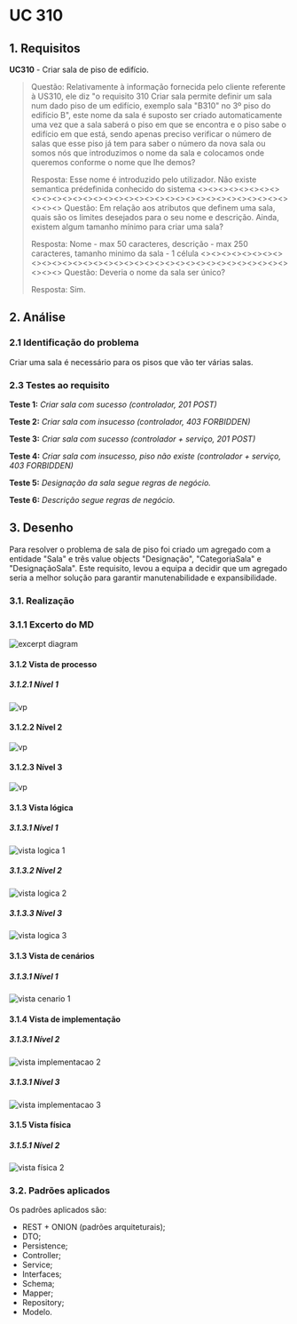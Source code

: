 # UC 310

## 1. Requisitos

**UC310** - Criar sala de piso de edifício.

> Questão: Relativamente à informação fornecida pelo cliente referente à US310, ele diz "o requisito 310 Criar sala permite definir um sala num dado piso de um edifício, exemplo sala "B310" no 3º piso do edifício B", este nome da sala é suposto ser criado automaticamente uma vez que a sala saberá o piso em que se encontra e o piso sabe o edifício em que está, sendo apenas preciso verificar o número de salas que esse piso já  tem para saber o número da nova sala ou somos nós que introduzimos o nome da sala e colocamos onde queremos conforme o nome que lhe demos?
>
> Resposta: Esse nome é introduzido pelo utilizador. Não existe semantica prédefinida conhecido do sistema
> <><><><><><><><><><><><><><><><><><><><><><><><><><><><><><><><><><><><>
> Questão: Em relação aos atributos que definem uma sala, quais são os limites desejados para o seu nome e descrição. Ainda, existem algum tamanho mínimo para criar uma sala?
> 
> Resposta: Nome - max 50 caracteres, descrição - max 250 caracteres, tamanho minimo da sala - 1 célula
> <><><><><><><><><><><><><><><><><><><><><><><><><><><><><><><><><><><><>
> Questão: Deveria o nome da sala ser único?
>
> Resposta: Sim.

## 2. Análise

### 2.1 Identificação do problema

Criar uma sala é necessário para os pisos que vão ter várias salas.

### 2.3 Testes ao requisito

**Teste 1:** *Criar sala com sucesso (controlador, 201 POST)*

**Teste 2:** *Criar sala com insucesso (controlador, 403 FORBIDDEN)*

**Teste 3:** *Criar sala com sucesso (controlador + serviço, 201 POST)*

**Teste 4:** *Criar sala com insucesso, piso não existe (controlador + serviço, 403 FORBIDDEN)*

**Teste 5:** *Designação da sala segue regras de negócio.*

**Teste 6:** *Descrição segue regras de negócio.*

## 3. Desenho

Para resolver o problema de sala de piso foi criado um agregado com a entidade "Sala" e três value objects "Designação", "CategoriaSala" e "DesignaçãoSala". Este requisito, levou a equipa a decidir que um agregado seria a melhor solução para garantir manutenabilidade e expansibilidade.

### 3.1. Realização

### 3.1.1 Excerto do MD

![excerpt diagram](ed310.svg "ed310.svg")

#### 3.1.2 Vista de processo

##### 3.1.2.1 Nível 1

![vp](vp1.svg "vp1.svg")

#### 3.1.2.2 Nível 2

![vp](vp2.svg "vp2.svg")

#### 3.1.2.3 Nível 3

![vp](vp310.svg "vp3.svg")

#### 3.1.3 Vista lógica

##### 3.1.3.1 Nível 1

![vista logica 1](/docs/logical_view/level1/vl1.svg "Vista lógica - nível 1")

##### 3.1.3.2 Nível 2

![vista logica 2](/docs/logical_view/level2/vl2.svg "Vista lógica - nível 2")

##### 3.1.3.3 Nível 3

![vista logica 3](/docs/logical_view/level3/vl3.svg "Vista lógica - nível 3")

#### 3.1.3 Vista de cenários

##### 3.1.3.1 Nível 1

![vista cenario 1](/docs/scenario_view/level1/sv1.svg "Vista cenário - nível 1")

#### 3.1.4 Vista de implementação

##### 3.1.3.1 Nível 2

![vista implementacao 2](/docs/implementation_view/iv2.svg "Vista implementação - nível 2")

##### 3.1.3.1 Nível 3

![vista implementacao 3](/docs/implementation_view/iv3.svg "Vista implementação - nível 3")

#### 3.1.5 Vista física

##### 3.1.5.1 Nível 2

![vista física 2](/docs/physical_view/level2/vf2.svg "Vista física - nível 2")

### 3.2. Padrões aplicados

Os padrões aplicados são:

- REST + ONION (padrões arquiteturais);
- DTO;
- Persistence;
- Controller;
- Service;
- Interfaces;
- Schema;
- Mapper;
- Repository;
- Modelo.
